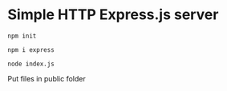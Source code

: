 # Simple HTTP Express.js server

`npm init`

`npm i express`

`node index.js`

Put files in public folder
